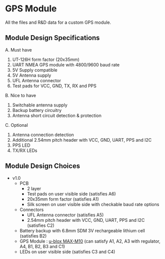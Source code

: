 # GPS Module

All the files and R&D data for a custom GPS module.

## Module Design Specifications

A.  Must have  

  1. UT-126H form factor (20x35mm)
  2. UART NMEA GPS module with 4800/9600 baud rate
  3. 5V Supply compatible
  4. 5V Antenna supply
  5. UFL Antenna connector
  6. Test pads for VCC, GND, TX, RX and PPS

B.  Nice to have

  1. Switchable antenna supply
  2. Backup battery circuitry
  3. Antenna short circuit detection & protection

C.  Optional

  1. Antenna connection detection
  2. Additional 2.54mm pitch header with VCC, GND, UART, PPS and I2C
  3. PPS LED
  4. TX/RX LEDs

## Module Design Choices

- v1.0
  - PCB
    - 2 layer
    - Test pads on user visible side (satisfies A6)
    - 20x35mm form factor (satisfies A1)
    - Silk screen on user visible side with checkable baud rate options
  - Connectors
    - UFL Antenna connector (satisfies A5)
    - 2.54mm pitch header with VCC, GND, UART, PPS and I2C (satisfies C2)
  - Battery backup with 6.8mm SDM 3V rechargeable lithium cell (satisfies B2)
  - GPS Module : [u-blox MAX-M10](https://www.u-blox.com/en/product/max-m10-series?legacy=Current#Documentation-&-resources) (can satisfy A1, A2, A3 with regulator, A4, B1, B2, B3 and C1)
  - LEDs on user visible side (satisfies C3 and C4)
